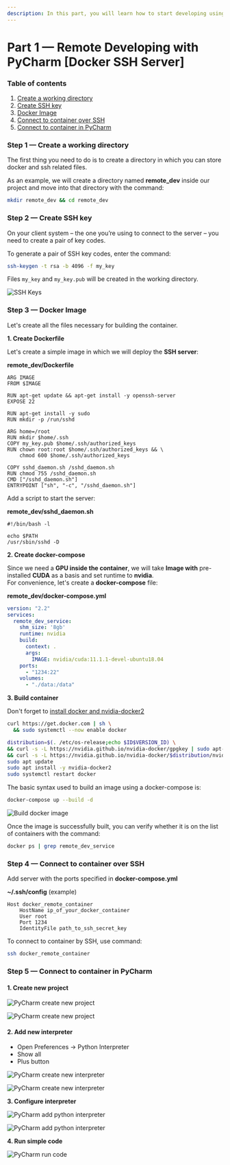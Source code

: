 ```yaml
---
description: In this part, you will learn how to start developing using PyCharm and Docker.
---
```


# Part 1 — Remote Developing with PyCharm \[Docker SSH Server]

### Table of contents

1. [Create a working directory](part-1-remote-developing-with-pycharm-docker-ssh-server.md#step-1-create-a-working-directory)
2. [Create SSH key](part-1-remote-developing-with-pycharm-docker-ssh-server.md#step-2-create-ssh-key)
3. [Docker Image](part-1-remote-developing-with-pycharm-docker-ssh-server.md#step-3-docker-image)
4. [Connect to container over SSH](part-1-remote-developing-with-pycharm-docker-ssh-server.md#step-4-connect-to-container-over-ssh)
5. [Connect to container in PyCharm](part-1-remote-developing-with-pycharm-docker-ssh-server.md#step-5-connect-to-container-in-pycharm)

### Step 1 — Create a working directory

The first thing you need to do is to create a directory in which you can store docker and ssh related files.

As an example, we will create a directory named **remote\_dev** inside our project and move into that directory with the command:

```bash
mkdir remote_dev && cd remote_dev
```

### Step 2 — Create SSH key

On your client system – the one you’re using to connect to the server – you need to create a pair of key codes.

To generate a pair of SSH key codes, enter the command:

```bash
ssh-keygen -t rsa -b 4096 -f my_key
```

Files `my_key` and `my_key.pub` will be created in the working directory.

![SSH Keys](<../../../.gitbook/assets/2-1 (1).png>)

### Step 3 — Docker Image

Let's create all the files necessary for building the container.

**1. Create Dockerfile**

Let's create a simple image in which we will deploy the **SSH server**:

**remote\_dev/Dockerfile**

```docker
ARG IMAGE
FROM $IMAGE

RUN apt-get update && apt-get install -y openssh-server
EXPOSE 22

RUN apt-get install -y sudo
RUN mkdir -p /run/sshd

ARG home=/root
RUN mkdir $home/.ssh
COPY my_key.pub $home/.ssh/authorized_keys
RUN chown root:root $home/.ssh/authorized_keys && \
    chmod 600 $home/.ssh/authorized_keys

COPY sshd_daemon.sh /sshd_daemon.sh
RUN chmod 755 /sshd_daemon.sh
CMD ["/sshd_daemon.sh"]
ENTRYPOINT ["sh", "-c", "/sshd_daemon.sh"]
```

Add a script to start the server:

**remote\_dev/sshd\_daemon.sh**

```shell
#!/bin/bash -l

echo $PATH
/usr/sbin/sshd -D
```

**2. Create docker-compose**

Since we need a **GPU inside the container**, we will take **Image with** pre-installed **CUDA** as a basis and set runtime to **nvidia**.\
For convenience, let's create a **docker-compose** file:

**remote\_dev/docker-compose.yml**

```yaml
version: "2.2"
services:
  remote_dev_service:
    shm_size: '8gb'
    runtime: nvidia
    build:
      context: .
      args:
        IMAGE: nvidia/cuda:11.1.1-devel-ubuntu18.04
    ports:
      - "1234:22"
    volumes:
      - "./data:/data"
```

**3. Build container**

Don't forget to [install docker and nvidia-docker2](https://docs.nvidia.com/datacenter/cloud-native/container-toolkit/install-guide.html#docker)

```bash
curl https://get.docker.com | sh \
  && sudo systemctl --now enable docker
```

```bash
distribution=$(. /etc/os-release;echo $ID$VERSION_ID) \
&& curl -s -L https://nvidia.github.io/nvidia-docker/gpgkey | sudo apt-key add - \
&& curl -s -L https://nvidia.github.io/nvidia-docker/$distribution/nvidia-docker.list | sudo tee /etc/apt/sources.list.d/nvidia-docker.list
sudo apt update
sudo apt install -y nvidia-docker2
sudo systemctl restart docker
```

The basic syntax used to build an image using a docker-compose is:

```bash
docker-compose up --build -d
```

![Build docker image](../../../.gitbook/assets/3-1.png)

Once the image is successfully built, you can verify whether it is on the list of containers with the command:

```bash
docker ps | grep remote_dev_service
```

### Step 4 — Connect to container over SSH

Add server with the ports specified in **docker-compose.yml**

**\~/.ssh/config** (example)

```
Host docker_remote_container
    HostName ip_of_your_docker_container
    User root
    Port 1234
    IdentityFile path_to_ssh_secret_key
```

To connect to container by SSH, use command:

```bash
ssh docker_remote_container
```

### Step 5 — Connect to container in PyCharm

#### **1. Create new project**

![PyCharm create new project](../../../.gitbook/assets/5-1.png)

![PyCharm create new project](../../../.gitbook/assets/5-2.png)

#### **2. Add new interpreter**

* Open Preferences -> Python Interpreter
* Show all
* Plus button

![PyCharm create new interpreter](../../../.gitbook/assets/5-3.png)

![PyCharm create new interpreter](../../../.gitbook/assets/5-4.png)

**3. Configure interpreter**

![PyCharm add python interpreter](../../../.gitbook/assets/5-5.png)

![PyCharm add python interpreter](../../../.gitbook/assets/5-6.png)

**4. Run simple code**

![PyCharm run code](../../../.gitbook/assets/5-7.png)
